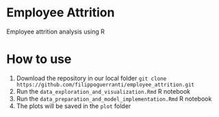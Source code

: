 # Employee Attrition
Employee attrition analysis using R

# How to use
1. Download the repository in our local folder
```git clone https://github.com/filippoguerranti/employee_attrition.git```
2. Run the `data_exploration_and_visualization.Rmd` R notebook 
3. Run the `data_preparation_and_model_implementation.Rmd` R notebook
4. The plots will be saved in the `plot` folder